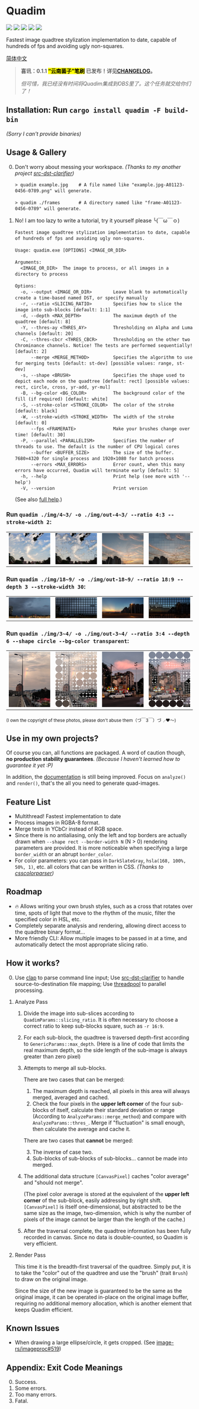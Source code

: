 # Quadim

[![](https://img.shields.io/crates/v/quadim)](https://crates.io/crates/quadim)
[![](https://img.shields.io/crates/d/quadim)](https://crates.io/crates/quadim)
[![](https://img.shields.io/crates/l/quadim)](#)
[![](https://img.shields.io/docsrs/quadim)](https://docs.rs/quadim)
[![](https://img.shields.io/github/stars/eternal-io/quadim?style=social)](https://github.com/eternal-io/quadim)

Fastest image quadtree stylization implementation to date, capable of hundreds of fps and avoiding ugly non-squares.

[简体中文](./README.zh-Hans.md)

> **喜讯：0.1.1 <mark>“云南菌子”笔刷</mark> 已发布！详见[CHANGELOG](./CHANGELOG.zh-Hans.md)。**
>
> *但可惜，我已经没有时间将Quadim集成到OBS里了。这个任务就交给你们了！*

## Installation: Run **`cargo install quadim -F build-bin`**

*(Sorry I can't provide binaries)*

## Usage & Gallery

0. Don't worry about messing your workspace. *(Thanks to my another project [src-dst-clarifier](https:github.com/eternal-io/src-dst-clarifier))*

    ``` shell
    > quadim example.jpg    # A file named like "example.jpg-A01123-0456-0789.png" will generate.

    > quadim ./frames       # A directory named like "frame-A01123-0456-0789" will generate.
    ```

1. No! I am too lazy to write a tutorial, try it yourself please ╰(￣ω￣ｏ)

    ```
    Fastest image quadtree stylization implementation to date, capable of hundreds of fps and avoiding ugly non-squares.

    Usage: quadim.exe [OPTIONS] <IMAGE_OR_DIR>

    Arguments:
      <IMAGE_OR_DIR>  The image to process, or all images in a directory to process

    Options:
      -o, --output <IMAGE_OR_DIR>        Leave blank to automatically create a time-based named DST, or specify manually
      -r, --ratio <SLICING_RATIO>        Specifies how to slice the image into sub-blocks [default: 1:1]
      -d, --depth <MAX_DEPTH>            The maximum depth of the quadtree [default: 8]
      -Y, --thres-ay <THRES_AY>          Thresholding on Alpha and Luma channels [default: 20]
      -C, --thres-cbcr <THRES_CBCR>      Thresholding on the other two Chrominance channels. Notice! The tests are performed sequentially! [default: 2]
          --merge <MERGE_METHOD>         Specifies the algorithm to use for merging tests [default: st-dev] [possible values: range, st-dev]
      -s, --shape <BRUSH>                Specifies the shape used to depict each node on the quadtree [default: rect] [possible values: rect, circle, cross, yr-add, yr-mul]
      -B, --bg-color <BG_COLOR>          The background color of the fill (if required) [default: white]
      -S, --stroke-color <STROKE_COLOR>  The color of the stroke [default: black]
      -W, --stroke-width <STROKE_WIDTH>  The width of the stroke [default: 0]
          --fps <FRAMERATE>              Make your brushes change over time! [default: 30]
      -P, --parallel <PARALLELISM>       Specifies the number of threads to use. The default is the number of CPU logical cores
          --buffer <BUFFER_SIZE>         The size of the buffer. 7680×4320 for single process and 1920×1080 for batch process
          --errors <MAX_ERRORS>          Error count, when this many errors have occurred, Quadim will terminate early [default: 5]
      -h, --help                         Print help (see more with '--help')
      -V, --version                      Print version
    ```

    (See also [full help](./FULL-HELP.md).)

### Run `quadim ./img/4~3/ -o ./img/out-4~3/ --ratio 4:3 --stroke-width 2`:

<table style="table-layout:fixed;width:100%"><tr>
    <td><img src="./img/4~3/cloud-wandering.jpg" /></td>
    <td><img src="./img/out-4~3/cloud-wandering.png" /></td>
    <td><img src="./img/4~3/parallel-flare.jpg" /></td>
    <td><img src="./img/out-4~3/parallel-flare.png" /></td>
</tr></table>

### Run `quadim ./img/18~9/ -o ./img/out-18~9/ --ratio 18:9 --depth 3 --stroke-width 30`:

<table style="table-layout:fixed;width:100%"><tr>
    <td><img src="./img/18~9/dash-over-night.jpg" /></td>
    <td><img src="./img/out-18~9/dash-over-night.png" /></td>
    <td><img src="./img/18~9/transiting.jpg" /></td>
    <td><img src="./img/out-18~9/transiting.png" /></td>
</tr></table>

### Run `quadim ./img/3~4/ -o ./img/out-3~4/ --ratio 3:4 --depth 6 --shape circle --bg-color transparent`:

<table style="table-layout:fixed;width:100%"><tr>
    <td><img src="./img/3~4/falling-rainbow.jpg" /></td>
    <td><img src="./img/out-3~4/falling-rainbow.png" /></td>
    <td><img src="./img/3~4/initial-caps.jpg" /></td>
    <td><img src="./img/out-3~4/initial-caps.png" /></td>
</tr></table>

<sub>(I own the copyright of these photos, please don't abuse them（づ￣3￣）づ╭❤～)</sub>

## Use in my own projects?

Of course you can, all functions are packaged. A word of caution though, **no production stability guarantees**. *(Because I haven't learned how to guarantee it yet :P)*

In addition, the [documentation](https://docs.rs/quadim) is still being improved. Focus on `analyze()` and `render()`, that's the all you need to generate quad-images.

## Feature List

- Multithread! Fastest implementation to date
- Process images in RGBA-8 format.
- Merge tests in YCbCr instead of RGB space.
- Since there is no antialiasing, only the left and top borders are actually drawn when `--shape rect --border-width N` (N > 0) rendering parameters are provided. It is more noticeable when specifying a large `border_width` or an abrupt `border_color`.
- For color parameters: you can pass in `DarkSlateGray`, `hsla(168, 100%, 50%, 1)`, etc. all colors that can be written in CSS. *(Thanks to [csscolorparser](https://github.com/mazznoer/csscolorparser-rs))*

## Roadmap

- 🔥 Allows writing your own brush styles, such as a cross that rotates over time, spots of light that move to the rhythm of the music, filter the specified color in HSL, etc.
- Completely separate analysis and rendering, allowing direct access to the quadtree binary format...
- More friendly CLI: Allow multiple images to be passed in at a time, and automatically detect the most appropriate slicing ratio.

## How it works?

0. Use [clap](https://github.com/clap-rs/clap) to parse command line input; Use [src-dst-clarifier](https:github.com/eternal-io/src-dst-clarifier) to handle source-to-destination file mapping; Use [threadpool](https://github.com/rust-threadpool/rust-threadpool) to parallel processing.

1. Analyze Pass

    1. Divide the image into sub-slices according to `QuadimParams::slicing_ratio`. It is often necessary to choose a correct ratio to keep sub-blocks square, such as `-r 16:9`.

    2. For each sub-block, the quadtree is traversed depth-first according to `GenericParams::max_depth`. (Here is a line of code that limits the real maximum depth, so the side length of the sub-image is always greater than zero pixel)

    3. Attempts to merge all sub-blocks.

        There are two cases that can be merged:

        1. The maximum depth is reached, all pixels in this area will always merged, averaged and cached.
        2. Check the four pixels in the **upper left corner** of the four sub-blocks of itself, calculate their standard deviation or range (According to `AnalyzeParams::merge_method`) and compare with `AnalyzeParams::thres_`. Merge if "fluctuation" is small enough, then calculate the average and cache it.

        There are two cases that **cannot** be merged:

        3. The inverse of case two.
        4. Sub-blocks of sub-blocks of sub-blocks... cannot be made into merged.

    4. The additional data structure `[CanvasPixel]` caches "color average" and "should not merge".

        (The pixel color average is stored at the equivalent of the **upper left corner** of the sub-block, easily addressing by right shift. `[CanvasPixel]` is itself one-dimensional, but abstracted to be the same size as the image, two-dimension, which is why the number of pixels of the image cannot be larger than the length of the cache.)

    5. After the traversal complete, the quadtree information has been fully recorded in canvas. Since no data is double-counted, so Quadim is very efficient.

2. Render Pass

    This time it is the breadth-first traversal of the quadtree. Simply put, it is to take the "color" out of the quadtree and use the "brush" (trait `Brush`) to draw on the original image.

    Since the size of the new image is guaranteed to be the same as the original image, it can be operated in-place on the original image buffer, requiring no additional memory allocation, which is another element that keeps Quadim efficient.

## Known Issues

- When drawing a large ellipse/circle, it gets cropped. (See [image-rs/imageproc#519](https://github.com/image-rs/imageproc/issues/519))

## Appendix: Exit Code Meanings

0. Success.
1. Some errors.
2. Too many errors.
3. Fatal.
